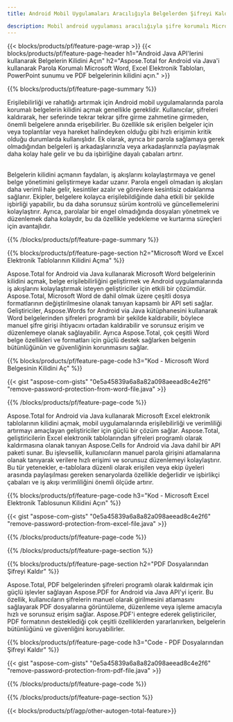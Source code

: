 ```yaml
---
title: Android Mobil Uygulamaları Aracılığıyla Belgelerden Şifreyi Kaldırma

description: Mobil android uygulaması aracılığıyla şifre korumalı Microsoft Word dosyasının, Excel elektronik tablosunun, PowerPoint sunumunun ve PDF dosyalarının kilidini açın.
---
```


{{< blocks/products/pf/feature-page-wrap >}}
{{< blocks/products/pf/feature-page-header h1="Android Java API'lerini kullanarak Belgelerin Kilidini Açın" h2="Aspose.Total for Android via Java'i kullanarak Parola Korumalı Microsoft Word, Excel Elektronik Tabloları, PowerPoint sunumu ve PDF belgelerinin kilidini açın." >}}

{{% blocks/products/pf/feature-page-summary %}}

Erişilebilirliği ve rahatlığı artırmak için Android mobil uygulamalarında parola korumalı belgelerin kilidini açmak genellikle gereklidir. Kullanıcılar, şifreleri kaldırarak, her seferinde tekrar tekrar şifre girme zahmetine girmeden, önemli belgelere anında erişebilirler. Bu özellikle sık erişilen belgeler için veya toplantılar veya hareket halindeyken olduğu gibi hızlı erişimin kritik olduğu durumlarda kullanışlıdır. Ek olarak, ayrıca bir parola sağlamaya gerek olmadığından belgeleri iş arkadaşlarınızla veya arkadaşlarınızla paylaşmak daha kolay hale gelir ve bu da işbirliğine dayalı çabaları artırır. <br /><br />

Belgelerin kilidini açmanın faydaları, iş akışlarını kolaylaştırmaya ve genel belge yönetimini geliştirmeye kadar uzanır. Parola engeli olmadan iş akışları daha verimli hale gelir, kesintiler azalır ve görevlere kesintisiz odaklanma sağlanır. Ekipler, belgelere kolayca erişilebildiğinde daha etkili bir şekilde işbirliği yapabilir, bu da daha sorunsuz sürüm kontrolü ve güncellemelerini kolaylaştırır. Ayrıca, parolalar bir engel olmadığında dosyaları yönetmek ve düzenlemek daha kolaydır, bu da özellikle yedekleme ve kurtarma süreçleri için avantajlıdır. 

{{% /blocks/products/pf/feature-page-summary  %}}

{{% blocks/products/pf/feature-page-section  h2="Microsoft Word ve Excel Elektronik Tablolarının Kilidini Açma" %}}

Aspose.Total for Android via Java kullanarak Microsoft Word belgelerinin kilidini açmak, belge erişilebilirliğini geliştirmek ve Android uygulamalarında iş akışlarını kolaylaştırmak isteyen geliştiriciler için etkili bir çözümdür. Aspose.Total, Microsoft Word de dahil olmak üzere çeşitli dosya formatlarının değiştirilmesine olanak tanıyan kapsamlı bir API seti sağlar. Geliştiriciler, Aspose.Words for Android via Java kütüphanesini kullanarak Word belgelerinden şifreleri programlı bir şekilde kaldırabilir, böylece manuel şifre girişi ihtiyacını ortadan kaldırabilir ve sorunsuz erişim ve düzenlemeye olanak sağlayabilir. Ayrıca Aspose.Total, çok çeşitli Word belge özellikleri ve formatları için güçlü destek sağlarken belgenin bütünlüğünün ve güvenliğinin korunmasını sağlar.

{{% blocks/products/pf/feature-page-code h3="Kod - Microsoft Word Belgesinin Kilidini Aç" %}}

{{< gist "aspose-com-gists" "0e5a45839a6a8a82a098aeead8c4e2f6" "remove-password-protection-from-word-file.java" >}}

{{% /blocks/products/pf/feature-page-code  %}}

Aspose.Total for Android via Java kullanarak Microsoft Excel elektronik tablolarının kilidini açmak, mobil uygulamalarında erişilebilirliği ve verimliliği artırmayı amaçlayan geliştiriciler için güçlü bir çözüm sağlar. Aspose.Total, geliştiricilerin Excel elektronik tablolarından şifreleri programlı olarak kaldırmasına olanak tanıyan Aspose.Cells for Android via Java dahil bir API paketi sunar. Bu işlevsellik, kullanıcıların manuel parola girişini atlamalarına olanak tanıyarak verilere hızlı erişimi ve sorunsuz düzenlemeyi kolaylaştırır. Bu tür yetenekler, e-tablolara düzenli olarak erişilen veya ekip üyeleri arasında paylaşılması gereken senaryolarda özellikle değerlidir ve işbirlikçi çabaları ve iş akışı verimliliğini önemli ölçüde artırır. 

{{% blocks/products/pf/feature-page-code h3="Kod - Microsoft Excel Elektronik Tablosunun Kilidini Açın" %}}

{{< gist "aspose-com-gists" "0e5a45839a6a8a82a098aeead8c4e2f6" "remove-password-protection-from-excel-file.java" >}}

{{% /blocks/products/pf/feature-page-code  %}}

{{% /blocks/products/pf/feature-page-section %}}

{{% blocks/products/pf/feature-page-section  h2="PDF Dosyalarından Şifreyi Kaldır" %}}

Aspose.Total, PDF belgelerinden şifreleri programlı olarak kaldırmak için güçlü işlevler sağlayan Aspose.PDF for Android via Java API'yi içerir. Bu özellik, kullanıcıların şifrelerin manuel olarak girilmesini atlamasını sağlayarak PDF dosyalarına görüntüleme, düzenleme veya işleme amacıyla hızlı ve sorunsuz erişim sağlar. Aspose.PDF'i entegre ederek geliştiriciler, PDF formatının desteklediği çok çeşitli özelliklerden yararlanırken, belgelerin bütünlüğünü ve güvenliğini koruyabilirler. 

{{% blocks/products/pf/feature-page-code h3="Code - PDF Dosyalarından Şifreyi Kaldır" %}}

{{< gist "aspose-com-gists" "0e5a45839a6a8a82a098aeead8c4e2f6" "remove-password-protection-from-pdf-file.java" >}}

{{% /blocks/products/pf/feature-page-code  %}}

{{% /blocks/products/pf/feature-page-section %}}

{{< blocks/products/pf/agp/other-autogen-total-feature>}}